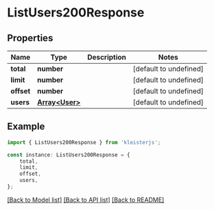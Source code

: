 # ListUsers200Response


## Properties

Name | Type | Description | Notes
------------ | ------------- | ------------- | -------------
**total** | **number** |  | [default to undefined]
**limit** | **number** |  | [default to undefined]
**offset** | **number** |  | [default to undefined]
**users** | [**Array&lt;User&gt;**](User.md) |  | [default to undefined]

## Example

```typescript
import { ListUsers200Response } from 'kleisterjs';

const instance: ListUsers200Response = {
    total,
    limit,
    offset,
    users,
};
```

[[Back to Model list]](../README.md#documentation-for-models) [[Back to API list]](../README.md#documentation-for-api-endpoints) [[Back to README]](../README.md)
